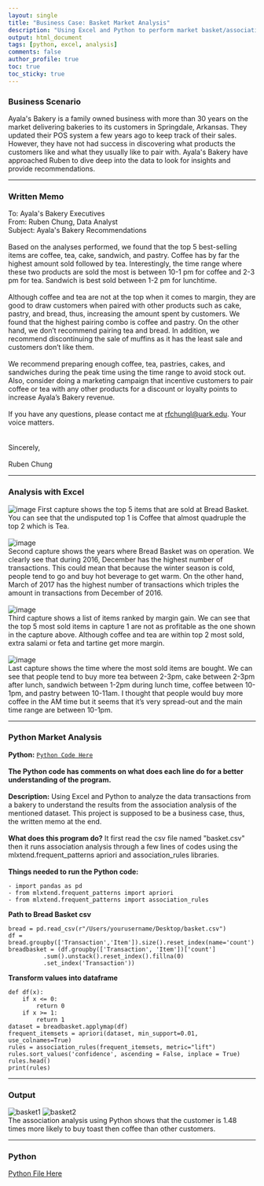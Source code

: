 ```yaml
---
layout: single
title: "Business Case: Basket Market Analysis"
description: "Using Excel and Python to perform market basket/association analysis using dataset from a bakery."
output: html_document
tags: [python, excel, analysis]
comments: false
author_profile: true
toc: true
toc_sticky: true
---
```

### Business Scenario  
Ayala's Bakery is a family owned business with more than 30 years on the market delivering bakeries to its customers in Springdale, Arkansas. They updated their POS system a few years ago to keep track of their sales. However, they have not had success in discovering what products the customers like and what they usually like to pair with. Ayala's Bakery have approached Ruben to dive deep into the data to look for insights and provide recommendations.  

-----------------------------------------------------------------

### Written Memo
To: Ayala's Bakery Executives  
From: Ruben Chung, Data Analyst  
Subject: Ayala's Bakery Recommendations  
<br>
Based on the analyses performed, we found that the top 5 best-selling items are coffee, tea, cake, sandwich, and pastry. Coffee has by far the highest amount sold followed by tea. Interestingly, the time range where these two products are sold the most is between 10-1 pm for coffee and 2-3 pm for tea. Sandwich is best sold between 1-2 pm for lunchtime.  
<br>
Although coffee and tea are not at the top when it comes to margin, they are good to draw customers when paired with other products such as cake, pastry, and bread, thus, increasing the amount spent by customers. We found that the highest pairing combo is coffee and pastry. On the other hand, we don’t recommend pairing tea and bread. In addition, we recommend discontinuing the sale of muffins as it has the least sale and customers don’t like them.  
<br>
We recommend preparing enough coffee, tea, pastries, cakes, and sandwiches during the peak time using the time range to avoid stock out. Also, consider doing a marketing campaign that incentive customers to pair coffee or tea with any other products for a discount or loyalty points to increase Ayala’s Bakery revenue.  
<br>
If you have any questions, please contact me at rfchungl@uark.edu. Your voice matters.  
<br>
<br>
Sincerely,  
<br>
Ruben Chung

--------------------------------

### Analysis with Excel

![image](https://user-images.githubusercontent.com/115122030/196620687-b6f18dc6-cafb-4b10-a3ae-dd32ac6993d6.png)
First capture shows the top 5 items that are sold at Bread Basket. You can see that the undisputed top 1 is Coffee that almost quadruple the top 2 which is Tea.  
<br>
![image](https://user-images.githubusercontent.com/115122030/196620755-c2e2432b-c6c1-40f6-8bc8-47e0a611bb6c.png)  
Second capture shows the years where Bread Basket was on operation. We clearly see that during 2016, December has the highest number of transactions. This could mean that because the winter season is cold, people tend to go and buy hot beverage to get warm. On the other hand, March of 2017 has the highest number of transactions which triples the amount in transactions from December of 2016.  
<br>
![image](https://user-images.githubusercontent.com/115122030/196620794-97d09767-4256-42bb-83a1-33bfec3c641d.png)  
Third capture shows a list of items ranked by margin gain. We can see that the top 5 most sold items in capture 1 are not as profitable as the one shown in the capture above. Although coffee and tea are within top 2 most sold, extra salami or feta and tartine get more margin.  
<br>
![image](https://user-images.githubusercontent.com/115122030/196620841-bb6ec1df-4169-40d6-b64c-97354d8b4a4f.png)  
Last capture shows the time where the most sold items are bought. We can see that people tend to buy more tea between 2-3pm, cake between 2-3pm after lunch, sandwich between 1-2pm during lunch time, coffee between 10-1pm, and pastry between 10-11am. I thought that people would buy more coffee in the AM time but it seems that it’s very spread-out and the main time range are between 10-1pm.  

---------------------------------------------------------------
### Python Market Analysis
**Python:** [`Python Code Here`](https://github.com/rfchungl/Projects-Portfolio/blob/main/MarketBasketAnalysis/basket.py)  
<br>
**The Python code has comments on what does each line do for a better understanding of the program.**  
<br>
**Description:** Using Excel and Python to analyze the data transactions from a bakery to understand the results from the association analysis of the mentioned dataset. This project is supposed to be a business case, thus, the written memo at the end.  
<br>
**What does this program do?** It first read the csv file named "basket.csv" then it runs association analysis through a few lines of codes using the mlxtend.frequent_patterns apriori and association_rules libraries.  
<br>
**Things needed to run the Python code:**
```
- import pandas as pd
- from mlxtend.frequent_patterns import apriori
- from mlxtend.frequent_patterns import association_rules
```  
**Path to Bread Basket csv**
```
bread = pd.read_csv(r"/Users/yourusername/Desktop/basket.csv")
df = bread.groupby(['Transaction','Item']).size().reset_index(name='count')
breadbasket = (df.groupby(['Transaction', 'Item'])['count']
          .sum().unstack().reset_index().fillna(0)
          .set_index('Transaction'))
```  
**Transform values into dataframe**
```
def df(x):
    if x <= 0:
        return 0
    if x >= 1:
        return 1
dataset = breadbasket.applymap(df)
frequent_itemsets = apriori(dataset, min_support=0.01, use_colnames=True)
rules = association_rules(frequent_itemsets, metric="lift")
rules.sort_values('confidence', ascending = False, inplace = True)
rules.head()
print(rules)
```
----------------------------------

### Output
![basket1](https://user-images.githubusercontent.com/115122030/196619281-acf26716-1593-4d0f-9b60-6fb53aaff9b3.png)
![basket2](https://user-images.githubusercontent.com/115122030/196619284-b262992c-c730-44cc-aeec-4e673f52e71f.png)  
The association analysis using Python shows that the customer is 1.48 times more likely to buy toast then coffee than other customers.   

----------------------------------
### Python
[Python File Here](https://github.com/rfchungl/Projects-Portfolio/blob/main/MarketBasketAnalysis/basket.py)







